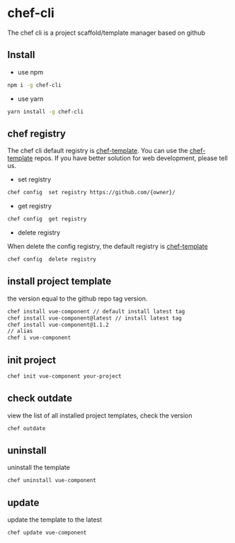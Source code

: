 # chef-cli

The chef cli is a project scaffold/template manager based on github

## Install

- use npm

```bash
npm i -g chef-cli 
```

- use yarn

```bash
yarn install -g chef-cli
```

## chef registry

The chef cli default registry is [chef-template](https://github.com/chef-template). You can use the [chef-template](https://github.com/chef-template) repos. If you have better solution for web development, please tell us.

- set registry

```bash
chef config  set registry https://github.com/{owner}/ 
```

- get registry

```bash
chef config  get registry
```

- delete registry

When delete the config registry, the default registry is [chef-template](https://github.com/chef-template)

```bash
chef config  delete registry
```

## install project template

the version equal to the github repo tag version.

```bash
chef install vue-component // default install latest tag
chef install vue-component@latest // install latest tag
chef install vue-component@1.1.2
// alias
chef i vue-component
```

## init project

```bash
chef init vue-component your-project 
```

## check outdate

view the list of all installed project templates, check the version

```bash
chef outdate
```

## uninstall

uninstall the template

```bash
chef uninstall vue-component
```

## update

update the template to the latest

```bash
chef update vue-component
```